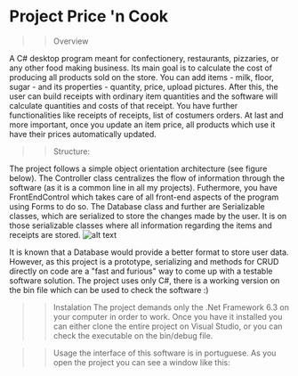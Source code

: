 # Project Price 'n Cook

>> Overview

A C# desktop program meant for confectionery, restaurants, pizzaries, or any other food making business.
Its main goal is to calculate the cost of producing all products sold on the store.
You can add items - milk, floor, sugar - and its properties - quantity, price, upload pictures. 
After this, the user can build receipts with ordinary item quantities and the software will calculate quantities and costs of that receipt.
You have further functionalities like receipts of receipts, list of costumers orders. 
At last and more important, once you update an item price, all products which use it have their prices automatically updated.

>> Structure:

The project follows a simple object orientation architecture (see figure below). The Controller class centralizes the flow of information through the software (as it is a common line in all my projects). Futhermore, you have FrontEndControl which takes care of all front-end aspects of the program using Forms to do so. The Database class and further are Serializable classes, which are serialized to store the changes made by the user. It is on those serializable classes where all information regarding the items and receipts are stored.
![alt text](https://github.com/eng-Marcio/PriceNCook/blob/master/mysc/classDiagram.jpg?raw=true)

It is known that a Database would provide a better format to store user data. However, as this project is a prototype, serializing and methods for CRUD directly on code are a "fast and furious" way to come up with a testable software solution. The project uses only C#, there is a working version on the bin file which can be used to check the software :) 

>> Instalation
The project demands only the .Net Framework 6.3 on your computer in order to work. Once you have it installed you can either clone the entire project on Visual Studio, or you can check the executable on the bin/debug file.

>> Usage
the interface of this software is in portuguese. As you open the project you can see a window like this:
